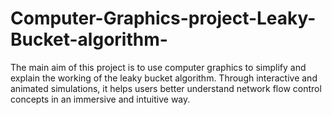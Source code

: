 # Computer-Graphics-project-Leaky-Bucket-algorithm-
 The main aim of this project is to use computer graphics to simplify and explain the working of the leaky bucket algorithm. Through interactive and animated simulations, it helps users better understand network flow control concepts in an immersive and intuitive way.
